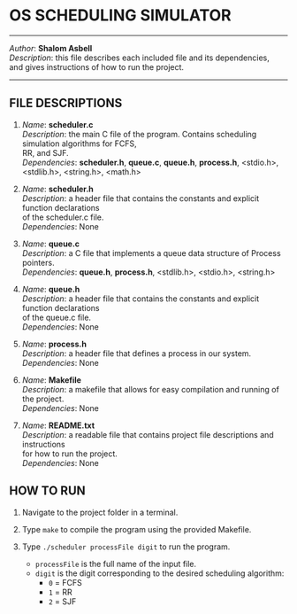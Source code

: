 # OS SCHEDULING SIMULATOR

*******************************************************************************************************
*Author*: **Shalom Asbell**                                                                            
*Description*: this file describes each included file and its dependencies,                     
  and gives instructions of how to run the project.                                                    
*******************************************************************************************************

## FILE DESCRIPTIONS

1. *Name*: **scheduler.c**  
   *Description*: the main C file of the program. Contains scheduling simulation algorithms for FCFS,  
   RR, and SJF.  
   *Dependencies*: **scheduler.h**, **queue.c**, **queue.h**, **process.h**, <stdio.h>, <stdlib.h>, <string.h>, <math.h>  

2. *Name*: **scheduler.h**  
   *Description*: a header file that contains the constants and explicit function declarations  
   of the scheduler.c file.  
   *Dependencies*: None  

3. *Name*: **queue.c**  
   *Description*: a C file that implements a queue data structure of Process pointers.  
   *Dependencies*: **queue.h**, **process.h**, <stdlib.h>, <stdio.h>, <string.h>  

4. *Name*: **queue.h**  
   *Description*: a header file that contains the constants and explicit function declarations  
   of the queue.c file.  
   *Dependencies*: None  

5. *Name*: **process.h**  
   *Description*: a header file that defines a process in our system.  
   *Dependencies*: None  

6. *Name*: **Makefile**  
   *Description*: a makefile that allows for easy compilation and running of the project.  
   *Dependencies*: None  

7. *Name*: **README.txt**  
   *Description*: a readable file that contains project file descriptions and instructions  
   for how to run the project.  
   *Dependencies*: None  

## HOW TO RUN

1. Navigate to the project folder in a terminal.  
2. Type `make` to compile the program using the provided Makefile.  
3. Type `./scheduler processFile digit` to run the program.  

   - `processFile` is the full name of the input file.  
   - `digit` is the digit corresponding to the desired scheduling algorithm:  
     - `0` = FCFS  
     - `1` = RR  
     - `2` = SJF  

